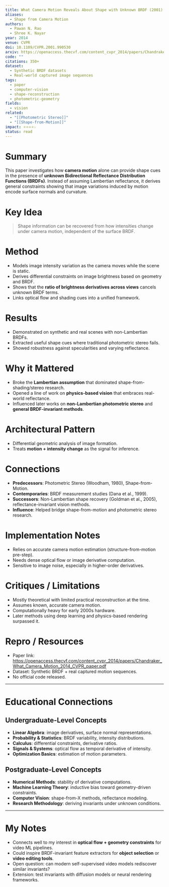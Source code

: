 ```yaml
---
title: What Camera Motion Reveals About Shape with Unknown BRDF (2001)
aliases:
  - Shape from Camera Motion
authors:
  - Pawan N. Rao
  - Shree K. Nayar
year: 2014
venue: CVPR
doi: 10.1109/CVPR.2001.990530
arxiv: https://openaccess.thecvf.com/content_cvpr_2014/papers/Chandraker_What_Camera_Motion_2014_CVPR_paper.pdf
code: ""
citations: 350+
dataset:
  - Synthetic BRDF datasets
  - Real-world captured image sequences
tags:
  - paper
  - computer-vision
  - shape-reconstruction
  - photometric-geometry
fields:
  - vision
related:
  - "[[Photometric Stereo]]"
  - "[[Shape-from-Motion]]"
impact: ⭐⭐⭐⭐☆
status: read
---
```


# Summary
This paper investigates how **camera motion** alone can provide shape cues in the presence of **unknown Bidirectional Reflectance Distribution Functions (BRDFs)**. Instead of assuming Lambertian reflectance, it derives general constraints showing that image variations induced by motion encode surface normals and curvature.

# Key Idea
> Shape information can be recovered from how intensities change under camera motion, independent of the surface BRDF.

# Method
- Models image intensity variation as the camera moves while the scene is static.  
- Derives differential constraints on image brightness based on geometry and BRDF.  
- Shows that the **ratio of brightness derivatives across views** cancels unknown BRDF terms.  
- Links optical flow and shading cues into a unified framework.  

# Results
- Demonstrated on synthetic and real scenes with non-Lambertian BRDFs.  
- Extracted useful shape cues where traditional photometric stereo fails.  
- Showed robustness against specularities and varying reflectance.  

# Why it Mattered
- Broke the **Lambertian assumption** that dominated shape-from-shading/stereo research.  
- Opened a line of work on **physics-based vision** that embraces real-world reflectance.  
- Influenced later works on **non-Lambertian photometric stereo** and **general BRDF-invariant methods**.  

# Architectural Pattern
- Differential geometric analysis of image formation.  
- Treats **motion + intensity change** as the signal for inference.  

# Connections
- **Predecessors**: Photometric Stereo (Woodham, 1980), Shape-from-Motion.  
- **Contemporaries**: BRDF measurement studies (Dana et al., 1999).  
- **Successors**: Non-Lambertian shape recovery (Goldman et al., 2005), reflectance-invariant vision methods.  
- **Influence**: Helped bridge shape-from-motion and photometric stereo research.  

# Implementation Notes
- Relies on accurate camera motion estimation (structure-from-motion pre-step).  
- Needs dense optical flow or image derivative computation.  
- Sensitive to image noise, especially in higher-order derivatives.  

# Critiques / Limitations
- Mostly theoretical with limited practical reconstruction at the time.  
- Assumes known, accurate camera motion.  
- Computationally heavy for early 2000s hardware.  
- Later methods using deep learning and physics-based rendering surpassed it.  

# Repro / Resources
- Paper link: https://openaccess.thecvf.com/content_cvpr_2014/papers/Chandraker_What_Camera_Motion_2014_CVPR_paper.pdf 
- Dataset: Synthetic BRDF + real captured motion sequences.  
- No official code released.  

---

# Educational Connections

## Undergraduate-Level Concepts
- **Linear Algebra**: image derivatives, surface normal representations.  
- **Probability & Statistics**: BRDF variability, intensity distributions.  
- **Calculus**: differential constraints, derivative ratios.  
- **Signals & Systems**: optical flow as temporal derivative of intensity.  
- **Optimization Basics**: estimation of motion parameters.  

## Postgraduate-Level Concepts
- **Numerical Methods**: stability of derivative computations.  
- **Machine Learning Theory**: inductive bias toward geometry-driven constraints.  
- **Computer Vision**: shape-from-X methods, reflectance modeling.  
- **Research Methodology**: deriving invariants under unknown conditions.  

---

# My Notes
- Connects well to my interest in **optical flow + geometry constraints** for video ML pipelines.  
- Could inspire BRDF-invariant feature extractors for **object selection** or **video editing tools**.  
- Open question: can modern self-supervised video models rediscover similar invariants?  
- Extension: test invariants with diffusion models or neural rendering frameworks.  
